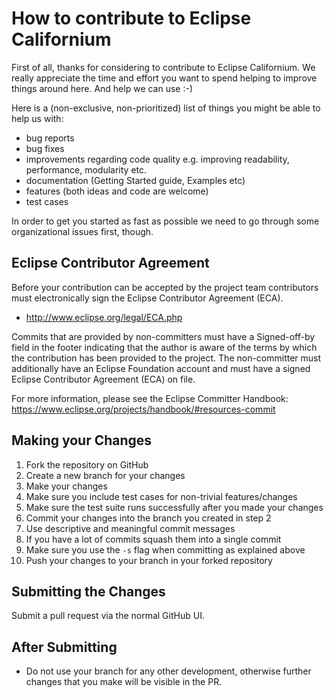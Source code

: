 # How to contribute to Eclipse Californium

First of all, thanks for considering to contribute to Eclipse Californium. We really appreciate the time and effort you want to
spend helping to improve things around here. And help we can use :-)

Here is a (non-exclusive, non-prioritized) list of things you might be able to help us with:

* bug reports
* bug fixes
* improvements regarding code quality e.g. improving readability, performance, modularity etc.
* documentation (Getting Started guide, Examples etc)
* features (both ideas and code are welcome)
* test cases

In order to get you started as fast as possible we need to go through some organizational issues first, though.

## Eclipse Contributor Agreement

Before your contribution can be accepted by the project team contributors must
electronically sign the Eclipse Contributor Agreement (ECA).

* http://www.eclipse.org/legal/ECA.php

Commits that are provided by non-committers must have a Signed-off-by field in
the footer indicating that the author is aware of the terms by which the
contribution has been provided to the project. The non-committer must
additionally have an Eclipse Foundation account and must have a signed Eclipse
Contributor Agreement (ECA) on file.

For more information, please see the Eclipse Committer Handbook:
https://www.eclipse.org/projects/handbook/#resources-commit

## Making your Changes

1. Fork the repository on GitHub
1. Create a new branch for your changes
1. Make your changes
1. Make sure you include test cases for non-trivial features/changes
1. Make sure the test suite runs successfully after you made your changes
1. Commit your changes into the branch you created in step 2
1. Use descriptive and meaningful commit messages
1. If you have a lot of commits squash them into a single commit
1. Make sure you use the `-s` flag when committing as explained above
1. Push your changes to your branch in your forked repository

## Submitting the Changes

Submit a pull request via the normal GitHub UI.

## After Submitting

* Do not use your branch for any other development, otherwise further changes that you make will be visible in the PR.

